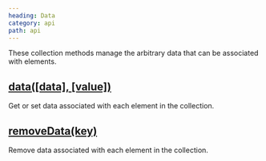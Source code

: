```yaml
---
heading: Data
category: api
path: api
---
```

These collection methods manage the arbitrary data that can be associated with elements.


## [data(\[data\], \[value\])](/api/data/)

Get or set data associated with each element in the collection.


## [removeData(key)](/api/removeData/)

Remove data associated with each element in the collection.
